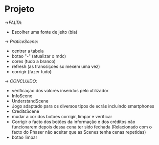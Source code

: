 # Projeto
->*FALTA*:
* Escolher uma fonte de jeito (bia) 

-> *PraticeScene*:

* centrar a tabela 
* botao "-" (atualizar o mdc)
* cores (tudo a branco) 
* refresh (as transsiçoes so mexem uma vez)
* corrigir (fazer tudo)




-> *CONCLUIDO*:
* verificaçao dos valores inseridos pelo utilizador     
* InfoScene 
* UnderstandScene
* Jogo adaptado para os diversos tipos de ecrãs incluindo smartphones
*  CreditsScene
*  mudar a cor dos botoes corrigir, limpar e verificar
* Corrigir o facto dos botões da informação e dos créditos não funcionarem depois dessa cena ter sido fechada (Relacionado com o facto do Phaser não aceitar que as Scenes tenha cenas repetidas) 
* botao limpar  


